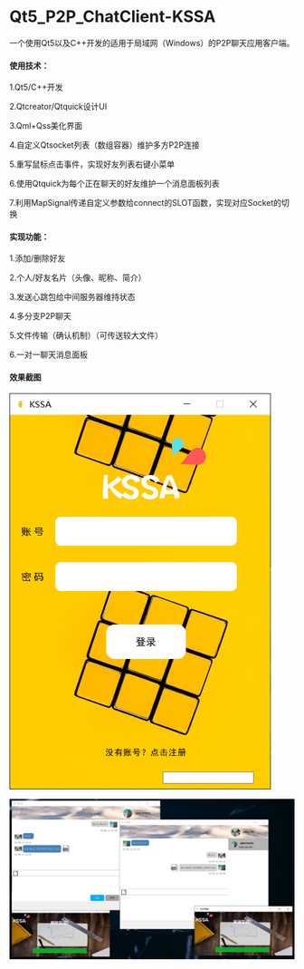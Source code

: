 # Qt5_P2P_ChatClient-KSSA

一个使用Qt5以及C++开发的适用于局域网（Windows）的P2P聊天应用客户端。

#### 使用技术：

1.Qt5/C++开发

2.Qtcreator/Qtquick设计UI

3.Qml+Qss美化界面

4.自定义Qtsocket列表（数组容器）维护多方P2P连接

5.重写鼠标点击事件，实现好友列表右键小菜单

6.使用Qtquick为每个正在聊天的好友维护一个消息面板列表

7.利用MapSignal传递自定义参数给connect的SLOT函数，实现对应Socket的切换

#### 实现功能：

1.添加/删除好友

2.个人/好友名片（头像、昵称、简介）

3.发送心跳包给中间服务器维持状态

4.多分支P2P聊天

5.文件传输（确认机制）（可传送较大文件）

6.一对一聊天消息面板


#### 效果截图
![KSSA_Login](https://github.com/Sovea/Qt5_P2P_ChatClient-KSSA/blob/master/image/Screenshot/KSSA_Login.png)

![KSSA_ChatExample](https://github.com/Sovea/Qt5_P2P_ChatClient-KSSA/blob/master/image/Screenshot/KSSA_ChatExample.png)

